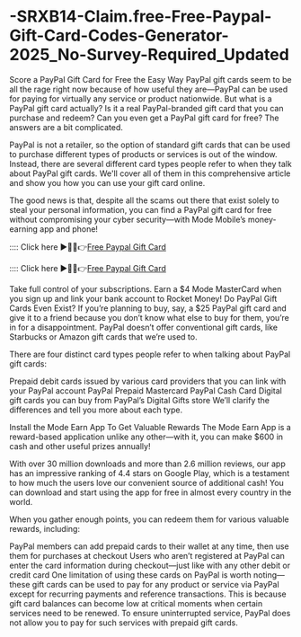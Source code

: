 # -SRXB14-Claim.free-Free-Paypal-Gift-Card-Codes-Generator-2025_No-Survey-Required_Updated

Score a PayPal Gift Card for Free the Easy Way
PayPal gift cards seem to be all the rage right now because of how useful they are—PayPal can be used for paying for virtually any service or product nationwide. But what is a PayPal gift card actually? Is it a real PayPal-branded gift card that you can purchase and redeem? Can you even get a PayPal gift card for free? The answers are a bit complicated.

PayPal is not a retailer, so the option of standard gift cards that can be used to purchase different types of products or services is out of the window. Instead, there are several different card types people refer to when they talk about PayPal gift cards. We'll cover all of them in this comprehensive article and show you how you can use your gift card online.

The good news is that, despite all the scams out there that exist solely to steal your personal information, you can find a PayPal gift card for free without compromising your cyber security—with Mode Mobile’s money-earning app and phone!

:::: Click here ►🔴✅👉[Free Paypal Gift Card](https://offersfrog.com/paypal-gift-card)

:::: Click here ►🔴✅👉[Free Paypal Gift Card](https://offersfrog.com/all-gift-card-2)

Take full control of your subscriptions. Earn a $4 Mode MasterCard when you sign up and link your bank account to Rocket Money!
Do PayPal Gift Cards Even Exist?
If you’re planning to buy, say, a $25 PayPal gift card and give it to a friend because you don’t know what else to buy for them, you’re in for a disappointment. PayPal doesn’t offer conventional gift cards, like Starbucks or Amazon gift cards that we’re used to.

There are four distinct card types people refer to when talking about PayPal gift cards:

Prepaid debit cards issued by various card providers that you can link with your PayPal account
PayPal Prepaid Mastercard
PayPal Cash Card
Digital gift cards you can buy from PayPal’s Digital Gifts store
We’ll clarify the differences and tell you more about each type.

Install the Mode Earn App To Get Valuable Rewards
The Mode Earn App is a reward-based application unlike any other—with it, you can make $600 in cash and other useful prizes annually!

With over 30 million downloads and more than 2.6 million reviews, our app has an impressive ranking of 4.4 stars on Google Play, which is a testament to how much the users love our convenient source of additional cash! You can download and start using the app for free in almost every country in the world.

When you gather enough points, you can redeem them for various valuable rewards, including:



PayPal members can add prepaid cards to their wallet at any time, then use them for purchases at checkout
Users who aren’t registered at PayPal can enter the card information during checkout—just like with any other debit or credit card
One limitation of using these cards on PayPal is worth noting—these gift cards can be used to pay for any product or service via PayPal except for recurring payments and reference transactions. This is because gift card balances can become low at critical moments when certain services need to be renewed. To ensure uninterrupted service, PayPal does not allow you to pay for such services with prepaid gift cards.
